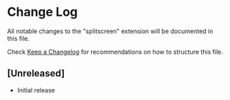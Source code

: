 # Change Log
All notable changes to the "splitscreen" extension will be documented in this file.

Check [Keep a Changelog](http://keepachangelog.com/) for recommendations on how to structure this file.

## [Unreleased]
- Initial release